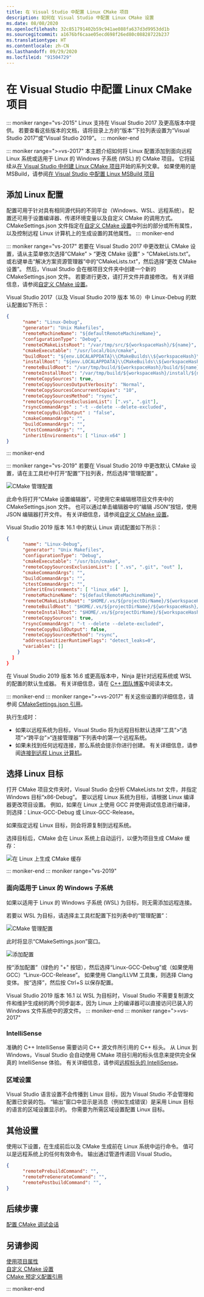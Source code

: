 ```yaml
---
title: 在 Visual Studio 中配置 Linux CMake 项目
description: 如何在 Visual Studio 中配置 Linux CMake 设置
ms.date: 08/08/2020
ms.openlocfilehash: 32c851791402b59c941ae088fa637d3d9953dd1b
ms.sourcegitcommit: a1676bf6caae05ecd698f26ed80c08828722b237
ms.translationtype: HT
ms.contentlocale: zh-CN
ms.lasthandoff: 09/29/2020
ms.locfileid: "91504729"
---
```

# <a name="configure-a-linux-cmake-project-in-visual-studio"></a>在 Visual Studio 中配置 Linux CMake 项目

::: moniker range="vs-2015"
Linux 支持在 Visual Studio 2017 及更高版本中提供。 若要查看这些版本的文档，请将目录上方的“版本”下拉列表设置为“Visual Studio 2017”或“Visual Studio 2019”。
::: moniker-end

::: moniker range=">=vs-2017"
本主题介绍如何将 Linux 配置添加到面向远程 Linux 系统或适用于 Linux 的 Windows 子系统 (WSL) 的 CMake 项目。 它将延续从[在 Visual Studio 中创建 Linux CMake 项目](cmake-linux-project.md)开始的系列文章。 如果使用的是 MSBuild，请参阅[在 Visual Studio 中配置 Linux MSBuild 项目](configure-a-linux-project.md)

## <a name="add-a-linux-configuration"></a>添加 Linux 配置

配置可用于针对具有相同源代码的不同平台（Windows、WSL、远程系统）。 配置还可用于设置编译器、传递环境变量以及自定义 CMake 的调用方式。 CMakeSettings.json 文件指定在[自定义 CMake 设置](../build/customize-cmake-settings.md)中列出的部分或所有属性，以及控制远程 Linux 计算机上的生成设置的其他属性。
::: moniker-end

::: moniker range="vs-2017"
若要在 Visual Studio 2017 中更改默认 CMake 设置，请从主菜单依次选择“CMake” > “更改 CMake 设置” > “CMakeLists.txt”。 或右键单击“解决方案资源管理器”中的“CMakeLists.txt”，然后选择“更改 CMake 设置”。 然后，Visual Studio 会在根项目文件夹中创建一个新的 CMakeSettings.json 文件。 若要进行更改，请打开文件并直接修改。 有关详细信息，请参阅[自定义 CMake 设置](../build/customize-cmake-settings.md)。

Visual Studio 2017（以及 Visual Studio 2019 版本 16.0）中 Linux-Debug 的默认配置如下所示：

```json
{
      "name": "Linux-Debug",
      "generator": "Unix Makefiles",
      "remoteMachineName": "${defaultRemoteMachineName}",
      "configurationType": "Debug",
      "remoteCMakeListsRoot": "/var/tmp/src/${workspaceHash}/${name}",
      "cmakeExecutable": "/usr/local/bin/cmake",
      "buildRoot": "${env.LOCALAPPDATA}\\CMakeBuilds\\${workspaceHash}\\build\\${name}",
      "installRoot": "${env.LOCALAPPDATA}\\CMakeBuilds\\${workspaceHash}\\install\\${name}",
      "remoteBuildRoot": "/var/tmp/build/${workspaceHash}/build/${name}",
      "remoteInstallRoot": "/var/tmp/build/${workspaceHash}/install/${name}",
      "remoteCopySources": true,
      "remoteCopySourcesOutputVerbosity": "Normal",
      "remoteCopySourcesConcurrentCopies": "10",
      "remoteCopySourcesMethod": "rsync",
      "remoteCopySourcesExclusionList": [".vs", ".git"],
      "rsyncCommandArgs" : "-t --delete --delete-excluded",
      "remoteCopyBuildOutput" : "false",
      "cmakeCommandArgs": "",
      "buildCommandArgs": "",
      "ctestCommandArgs": "",
      "inheritEnvironments": [ "linux-x64" ]
}
```

::: moniker-end

::: moniker range="vs-2019"
若要在 Visual Studio 2019 中更改默认 CMake 设置，请在主工具栏中打开“配置”下拉列表，然后选择“管理配置” 。

![CMake 管理配置](../build/media/vs2019-cmake-manage-configurations.png "CMake 配置下拉列表")

此命令将打开“CMake 设置编辑器”，可使用它来编辑根项目文件夹中的 CMakeSettings.json 文件。 也可以通过单击编辑器中的“编辑 JSON”按钮，使用 JSON 编辑器打开文件。 有关详细信息，请参阅[自定义 CMake 设置](../build/customize-cmake-settings.md)。

Visual Studio 2019 版本 16.1 中的默认 Linux 调试配置如下所示：

```json
{
      "name": "Linux-Debug",
      "generator": "Unix Makefiles",
      "configurationType": "Debug",
      "cmakeExecutable": "/usr/bin/cmake",
      "remoteCopySourcesExclusionList": [ ".vs", ".git", "out" ],
      "cmakeCommandArgs": "",
      "buildCommandArgs": "",
      "ctestCommandArgs": "",
      "inheritEnvironments": [ "linux_x64" ],
      "remoteMachineName": "${defaultRemoteMachineName}",
      "remoteCMakeListsRoot": "$HOME/.vs/${projectDirName}/${workspaceHash}/src",
      "remoteBuildRoot": "$HOME/.vs/${projectDirName}/${workspaceHash}/out/build/${name}",
      "remoteInstallRoot": "$HOME/.vs/${projectDirName}/${workspaceHash}/out/install/${name}",
      "remoteCopySources": true,
      "rsyncCommandArgs": "-t --delete --delete-excluded",
      "remoteCopyBuildOutput": false,
      "remoteCopySourcesMethod": "rsync",
      "addressSanitizerRuntimeFlags": "detect_leaks=0",
      "variables": []
    }
  ]
}
```

在 Visual Studio 2019 版本 16.6 或更高版本中，Ninja 是针对远程系统或 WSL 的配置的默认生成器。 有关详细信息，请在 [C++ 团队博客](https://devblogs.microsoft.com/cppblog/linux-development-with-visual-studio-first-class-support-for-gdbserver-improved-build-times-with-ninja-and-updates-to-the-connection-manager/)中阅读本文。

::: moniker-end
::: moniker range=">=vs-2017"
有关这些设置的详细信息，请参阅 [CMakeSettings.json 引用](../build/cmakesettings-reference.md)。

执行生成时：

- 如果以远程系统为目标，Visual Studio 将为远程目标默认选择“工具”>“选项”>“跨平台”>“连接管理器”下列表中的第一个远程系统。
- 如果未找到任何远程连接，那么系统会提示你进行创建。 有关详细信息，请参阅[连接到远程 Linux 计算机](connect-to-your-remote-linux-computer.md)。

## <a name="choose-a-linux-target"></a>选择 Linux 目标

打开 CMake 项目文件夹时，Visual Studio 会分析 CMakeLists.txt 文件，并指定 Windows 目标“x86-Debug”。 要以远程 Linux 系统为目标，请根据 Linux 编译器更改项目设置。 例如，如果在 Linux 上使用 GCC 并使用调试信息进行编译，则选择：Linux-GCC-Debug 或 Linux-GCC-Release。

如果指定远程 Linux 目标，则会将源复制到远程系统。

选择目标后，CMake 会在 Linux 系统上自动运行，以便为项目生成 CMake 缓存：

![在 Linux 上生成 CMake 缓存](media/cmake-linux-1.png "在 Linux 上生成 CMake 缓存")

::: moniker-end
::: moniker range="vs-2019"

### <a name="target-windows-subsystem-for-linux"></a>面向适用于 Linux 的 Windows 子系统

如果以适用于 Linux 的 Windows 子系统 (WSL) 为目标，则无需添加远程连接。

若要以 WSL 为目标，请选择主工具栏配置下拉列表中的“管理配置”：

![CMake 管理配置](../build/media/vs2019-cmake-manage-configurations.png "CMake 配置下拉列表")

此时将显示“CMakeSettings.json”窗口。

![添加配置](media/cmake-linux-configurations.png "向 CMake 设置中添加配置")

按“添加配置”（绿色的 "+" 按钮），然后选择“Linux-GCC-Debug”或（如果使用 GCC）“Linux-GCC-Release”。 如果使用 Clang/LLVM 工具集，则选择 Clang 变体。  按“选择”，然后按 Ctrl+S 以保存配置。

Visual Studio 2019 版本 16.1 以 WSL 为目标时，Visual Studio 不需要复制源文件和维护生成树的两个同步副本，因为 Linux 上的编译器可以直接访问已装入的 Windows 文件系统中的源文件。
::: moniker-end
::: moniker range=">=vs-2017"

### <a name="intellisense"></a>IntelliSense

准确的 C++ IntelliSense 需要访问 C++ 源文件所引用的 C++ 标头。 从 Linux 到 Windows，Visual Studio 会自动使用 CMake 项目引用的标头信息来提供完全保真的 IntelliSense 体验。 有关详细信息，请参阅[远程标头的 IntelliSense](configure-a-linux-project.md#remote_intellisense)。

### <a name="locale-setting"></a>区域设置

Visual Studio 语言设置不会传播到 Linux 目标，因为 Visual Studio 不会管理和配置已安装的包。 “输出”窗口中显示是消息（例如生成错误）是采用 Linux 目标的语言的区域设置显示的。 你需要为所需区域设置配置 Linux 目标。

## <a name="additional-settings"></a>其他设置

使用以下设置，在生成前后以及 CMake 生成前在 Linux 系统中运行命令。 值可以是远程系统上的任何有效命令。 输出通过管道传递回 Visual Studio。

```json
{
      "remotePrebuildCommand": "",
      "remotePreGenerateCommand": "",
      "remotePostbuildCommand": "",
}
```

## <a name="next-steps"></a>后续步骤

[配置 CMake 调试会话](../build/configure-cmake-debugging-sessions.md?toc=/cpp/linux/toc.json&bc=/cpp/_breadcrumb/toc.json)

## <a name="see-also"></a>另请参阅

[使用项目属性](../build/working-with-project-properties.md)<br/>
[自定义 CMake 设置](../build/customize-cmake-settings.md)<br/>
[CMake 预定义配置引用](../build/cmake-predefined-configuration-reference.md)

::: moniker-end
